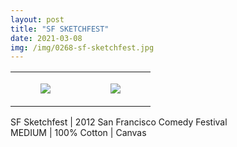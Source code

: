 ```yaml
---
layout: post
title: "SF SKETCHFEST"
date: 2021-03-08
img: /img/0268-sf-sketchfest.jpg
---
```




<table style="width:100%;"><tr><td style="vertical-align:top;">
      <figure class="tmblr-full" data-orig-height="2048" data-orig-width="1365" data-orig-src="https://concertshirts.netlify.app/shirts/0268/0268-01.jpg"><img src="https://64.media.tumblr.com/0ac009348ffefef24322c32cdb174dc8/ec49a135be1a6047-23/s540x810/7cf008613a96ff9bff7508dca1eac40aa2016146.jpg" data-orig-height="2048" data-orig-width="1365" data-orig-src="https://concertshirts.netlify.app/shirts/0268/0268-01.jpg"/></figure></td>
    <td style="vertical-align:top;">
      <figure class="tmblr-full" data-orig-height="2048" data-orig-width="1365" data-orig-src="https://concertshirts.netlify.app/shirts/0268/0268-02.jpg"><img src="https://64.media.tumblr.com/999db6b68e1cf492366ffac601cfa018/ec49a135be1a6047-ad/s540x810/4ed6a24138c38b52a21116f9489fb894348816e6.jpg" data-orig-height="2048" data-orig-width="1365" data-orig-src="https://concertshirts.netlify.app/shirts/0268/0268-02.jpg"/></figure></td>
  </tr></table><p>
  SF Sketchfest | 2012 San Francisco Comedy Festival<br/>MEDIUM | 100% Cotton | Canvas
</p>
